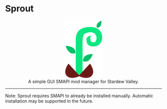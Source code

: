 # Sprout

<p align="center" width="100%">
  <img width="25%" src="./public/sprout@1x.png"><br>
  A simple GUI SMAPI mod manager for Stardew Valley.
</p>

---

Note: Sprout requires SMAPI to already be installed manually. Automatic installation may be supported in the future.
